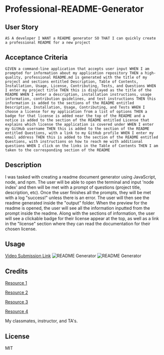 # Professional-README-Generator

## User Story
``
AS A developer
I WANT a README generator
SO THAT I can quickly create a professional README for a new project
``

## Acceptance Criteria
``
GIVEN a command-line application that accepts user input
WHEN I am prompted for information about my application repository
THEN a high-quality, professional README.md is generated with the title of my project and sections entitled Description, Table of Contents, Installation, Usage, License, Contributing, Tests, and Questions
WHEN I enter my project title
THEN this is displayed as the title of the README
WHEN I enter a description, installation instructions, usage information, contribution guidelines, and test instructions
THEN this information is added to the sections of the README entitled Description, Installation, Usage, Contributing, and Tests
WHEN I choose a license for my application from a list of options
THEN a badge for that license is added near the top of the README and a notice is added to the section of the README entitled License that explains which license the application is covered under
WHEN I enter my GitHub username
THEN this is added to the section of the README entitled Questions, with a link to my GitHub profile
WHEN I enter my email address
THEN this is added to the section of the README entitled Questions, with instructions on how to reach me with additional questions
WHEN I click on the links in the Table of Contents
THEN I am taken to the corresponding section of the README
``

## Description
 
I was tasked with creating a readme document generator using JavaScript, node, and npm. The user will be able to open the terminal and input 'node index' and then will be met with a prompt of questions (project title, description, etc). Once the user finishes all the prompts, they will be met with a log "success!" unless there is an error. The user will then see the readme generated inside the "output" folder. When the preview for the readme is opened, the user will see all the information inputted from the prompt inside the readme. Along with the sections of information, the user will see a clickable badge for their license appear at the top, as well as a link in the "license" section where they can read the documentation for their chosen license. 

## Usage

 [Video Submission Link](https://drive.google.com/file/d/12EssZnlYwsKAF2wqJ1Zq3gSRo6eRBnQ6/view)
![README Generator](https://user-images.githubusercontent.com/118938942/233505073-06c6cc86-97af-4f5f-8685-58e2e61480e9.png)
![README Generator](https://user-images.githubusercontent.com/118938942/233505082-4d774dea-aae5-4f77-a096-b9b85b3837ac.png)



## Credits

[Resource 1](https://opensource.org/)

[Resource 2](https://shields.io/category/license)

[Resource 3](https://coding-boot-camp.github.io/full-stack/github/professional-readme-guide)

[Resource 4](https://stackoverflow.com/questions/67013842/trying-to-place-license-badge-within-readme-md-using-node-js-but-getting-error-a)

My classmates, instructor, and TA's.

## License

MIT

